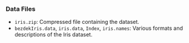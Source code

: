 ### Data Files

- `iris.zip`: Compressed file containing the dataset.
- `bezdekIris.data`, `iris.data`, `Index`, `iris.names`: Various formats and descriptions of the Iris dataset.
